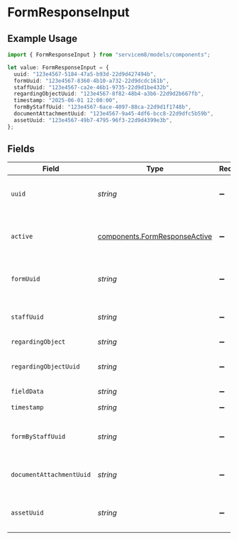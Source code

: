 # FormResponseInput

## Example Usage

```typescript
import { FormResponseInput } from "servicem8/models/components";

let value: FormResponseInput = {
  uuid: "123e4567-5184-47a5-b93d-22d9d427494b",
  formUuid: "123e4567-8360-4b10-a732-22d9dcdc161b",
  staffUuid: "123e4567-ca2e-46b1-9735-22d9d1be432b",
  regardingObjectUuid: "123e4567-8f82-48b4-a3b6-22d9d2b667fb",
  timestamp: "2025-06-01 12:00:00",
  formByStaffUuid: "123e4567-6ace-4097-88ca-22d9d1f1748b",
  documentAttachmentUuid: "123e4567-9a45-4df6-bcc8-22d9dfc5b59b",
  assetUuid: "123e4567-49b7-4795-96f3-22d9d4399e3b",
};
```

## Fields

| Field                                                                          | Type                                                                           | Required                                                                       | Description                                                                    | Example                                                                        |
| ------------------------------------------------------------------------------ | ------------------------------------------------------------------------------ | ------------------------------------------------------------------------------ | ------------------------------------------------------------------------------ | ------------------------------------------------------------------------------ |
| `uuid`                                                                         | *string*                                                                       | :heavy_minus_sign:                                                             | Unique identifier for this record                                              | 123e4567-5184-47a5-b93d-22d9d427494b                                           |
| `active`                                                                       | [components.FormResponseActive](../../models/components/formresponseactive.md) | :heavy_minus_sign:                                                             | Record active/deleted flag.  Valid values are [0,1]                            |                                                                                |
| `formUuid`                                                                     | *string*                                                                       | :heavy_minus_sign:                                                             | N/A                                                                            | 123e4567-8360-4b10-a732-22d9dcdc161b                                           |
| `staffUuid`                                                                    | *string*                                                                       | :heavy_minus_sign:                                                             | N/A                                                                            | 123e4567-ca2e-46b1-9735-22d9d1be432b                                           |
| `regardingObject`                                                              | *string*                                                                       | :heavy_minus_sign:                                                             | N/A                                                                            |                                                                                |
| `regardingObjectUuid`                                                          | *string*                                                                       | :heavy_minus_sign:                                                             | N/A                                                                            | 123e4567-8f82-48b4-a3b6-22d9d2b667fb                                           |
| `fieldData`                                                                    | *string*                                                                       | :heavy_minus_sign:                                                             | N/A                                                                            |                                                                                |
| `timestamp`                                                                    | *string*                                                                       | :heavy_minus_sign:                                                             | N/A                                                                            | 2025-06-01 12:00:00                                                            |
| `formByStaffUuid`                                                              | *string*                                                                       | :heavy_minus_sign:                                                             | N/A                                                                            | 123e4567-6ace-4097-88ca-22d9d1f1748b                                           |
| `documentAttachmentUuid`                                                       | *string*                                                                       | :heavy_minus_sign:                                                             | N/A                                                                            | 123e4567-9a45-4df6-bcc8-22d9dfc5b59b                                           |
| `assetUuid`                                                                    | *string*                                                                       | :heavy_minus_sign:                                                             | N/A                                                                            | 123e4567-49b7-4795-96f3-22d9d4399e3b                                           |